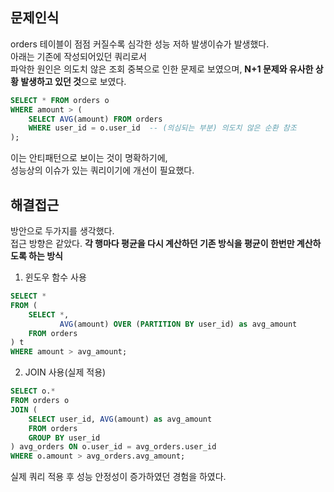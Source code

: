 ## 문제인식
orders 테이블이 점점 커질수록 심각한 성능 저하 발생이슈가 발생했다. <br>
아래는 기존에 작성되어있던 쿼리로서 <br>
파악한 원인은 의도치 않은 조회 중복으로 인한 문제로 보였으며, <b>N+1 문제와 유사한 상황 발생하고 있던 것</b>으로 보였다.

```SQL
SELECT * FROM orders o
WHERE amount > (
    SELECT AVG(amount) FROM orders
    WHERE user_id = o.user_id  -- (의심되는 부분) 의도치 않은 순환 참조
);
```
이는 안티패턴으로 보이는 것이 명확하기에, <br>
성능상의 이슈가 있는 쿼리이기에 개선이 필요했다.

## 해결접근
방안으로 두가지를 생각했다. <br>
접근 방향은 같았다. <b>각 행마다 평균을 다시 계산하던 기존 방식을 평균이 한번만 계산하도록 하는 방식</b>

1. 윈도우 함수 사용
```SQL
SELECT *
FROM (
    SELECT *,
           AVG(amount) OVER (PARTITION BY user_id) as avg_amount
    FROM orders
) t
WHERE amount > avg_amount;
```

2. JOIN 사용(실제 적용)
```SQL
SELECT o.*
FROM orders o
JOIN (
    SELECT user_id, AVG(amount) as avg_amount
    FROM orders
    GROUP BY user_id
) avg_orders ON o.user_id = avg_orders.user_id
WHERE o.amount > avg_orders.avg_amount;
```
실제 쿼리 적용 후 성능 안정성이 증가하였던 경험을 하였다.
